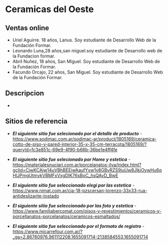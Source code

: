 # Ceramicas del Oeste
## Ventas online
- Uriel Aguirre. 18 años, Lanus. Soy estudiante de Desarrollo Web de la Fundación Formar.
- Leonardo Luna,28 años,san miguel.soy estudiante de Desarrollo  web de la Fundacion formar.
- Abril Nuñez, 18 años, San Miguel. Soy estudiante de Desarrollo Web de la Fundación Formar.
- Facundo Orcajo, 22 años, San Miguel. Soy estudiante de Desarrollo Web de la Fundación Formar.

## Descripcion
-

## Sitios de referencia
- **_El siguiente sitio fue selecionado por el detalle de producto_**
-https://www.sodimac.com.ar/sodimac-ar/product/1805169/ceramica-cotto-de-piso-y-pared-interior-35-x-35-cm-terracota/1805169/?queryId=fc3e851c-69e9-4f90-b66b-36be1e4ff4fe 

- **_El siguiente sitio fue selecionado por Home y estetica_**
-https://materialesnuciari.com.ar/porcelanatos-ilva/index.html?gclid=CjwKCAjw14uVBhBEEiwAaufYxw1v8GBvRZS9juUw8JlkjOywHu6qHlJPmgUtmvkVBMFxVxgDIK76sBoC_hsQAvD_BwE

- **_El siguiente sitio fue seleccionado elegi por las estetica_** 
-https://www.nimat.com.ar/cja-18-pzscersan-lorenzo-33x33-rua-antideslizante-tostado

- **_El siguiente sitio fue seleccionado por las foto y estetica_**
-https://www.familiabercomat.com/pisos-y-revestimientos/ceramicos-y-porcellanatos-porcelanatos/ceramicos-esmaltados/

- **_El siguiente sitio fue seleccionado por el formato de registro_**
-https://www.micarrefour.com.ar/?_ga=2.86760976.961112208.1655091714-2138584553.1655091714